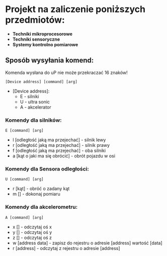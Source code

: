 # Projekt na zaliczenie poniższych przedmiotów:
* **Techniki mikroprocesorowe**
* **Techniki sensoryczne**
* **Systemy kontrolno pomiarowe**


## Sposób wysyłania komend:
Komenda wysłana do uP nie może przekraczać 16 znaków!

```
[Device address] [command] [arg]
```
* [Device address]:
    * E - silniki
    * U - ultra sonic
    * A - akcelerator

### Komendy dla silników:
```
E [command] [arg]
```
* l [odległość jaką ma przejechać] - silnik lewy 
* r [odległość jaką ma przejechać] - silnik prawy 
* f [odległość jaką ma przejechać] - oba silniki
* a [kąt o jaki ma się obrócić]    - obrót pojazdu w osi

### Komendy dla Sensora odległości:
```
U [command] [arg]
```
* r [kąt] - obróć o zadany kąt
* m [] - dokonaj pomiaru

### Komendy dla akcelerometru:
```
A [command] [arg]
```
* x [] - odczytaj oś x
* y [] - odczytaj oś y
* z [] - odczytaj oś z
* w [address data] - zapisz do rejestru o adresie [address] wartość [data]
* r [address] - odczytaj z rejestru o adresie [address]
    
